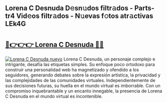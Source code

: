 ## Lorena C Desnuda D𝚎sn𝚞dos filtr𝚊dos - Parts-tr4 Vid𝚎os filtr𝚊dos - N𝚞evas f𝚘tos atr𝚊ctivas LEk4G

# <h2><a href="http://mbcssyg.tromn.icu/?c=Lorena+C+Desnuda">🔗👉👉👉 Lorena C Desnuda 🔗🔗</a></h2>

[![Lorena C Desnuda nuevo](https://i.imgur.com/pEAQMta.gif)](http://mbcssyg.tromn.icu/?c=Lorena+C+Desnuda)
Lorena C Desnuda, un personaje complejo e intrigante, desafía las etiquetas simples. Su enfoque poco ortodoxo para construir una personalidad web ha magnetizado y ofendido a los seguidores, generando debates sobre la expresión artística, la privacidad y las complejidades de las comunidades virtuales. Independientemente de sus decisiones futuras, su huella en el mundo virtual es imborrable. Con un compromiso inquebrantable y un encanto innegable, la presencia de Lorena C Desnuda en el mundo virtual es incontenible.
